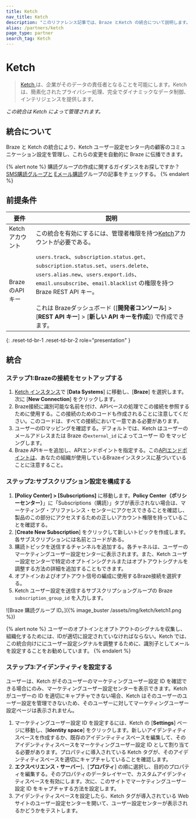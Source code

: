 ```yaml
---
title: Ketch
nav_title: Ketch
description: "このリファレンス記事では、Braze とKetch の統合について説明します。Ketchは、簡素化されたプライバシー運用、完全でダイナミックなデータ制御、インテリジェンスを提供します。"
alias: /partners/ketch
page_type: partner
search_tag: Ketch
---
```


# Ketch

> [Ketch ](https://www.ketch.com)は、企業がそのデータの責任者となることを可能にします。Ketchは、簡素化されたプライバシー処理、完全でダイナミックなデータ制御、インテリジェンスを提供します。 

_この統合は Ketch によって管理されます。_

## 統合について

Braze と Ketch の統合により、Ketch ユーザー設定センター内の顧客のコミュニケーション設定を管理し、これらの変更を自動的に Braze に伝播できます。 

{% alert note %}
購読グループの作成に関するガイダンスをお探しですか？<a href='/docs/user_guide/message_building_by_channel/sms/sms_subscription_group/'>SMS購読グループと</a> <a href='/docs/user_guide/message_building_by_channel/email/managing_user_subscriptions/'>Eメール購読</a>グループの記事をチェックする。
{% endalert %}

## 前提条件

| 要件 | 説明 |
|---|---|
| Ketch アカウント | この統合を有効にするには、管理者権限を持つ[Ketch](https://www.ketch.com)アカウントが必要である。 |
| BrazeのAPIキー | `users.track`、`subscription.status.get`、`subscription.status.set`、`users.delete`、`users.alias.new`、`users.export.ids`、`email.unsubscribe`、`email.blacklist` の権限を持つ Braze REST API キー。<br><br> これは Brazeダッシュボード ([**開発者コンソール**] > [**REST API キー**] > [**新しい API キーを作成**]) で作成できます。 |
{: .reset-td-br-1 .reset-td-br-2 role="presentation" }

## 統合

### ステップ1:Brazeの接続をセットアップする

1. [Ketch インスタンス](https://app.ketch.com)で [**Data Systems**] に移動し、[**Braze**] を選択します。次に [**New Connection**] をクリックします。
2. Braze接続に識別可能な名前を付け、APIベースの処理でこの接続を参照するために使用する。この接続のためのコードも作成されることに注意してください。このコードは、すべての接続において一意である必要があります。
3. ユーザーのIDマッピングを確認する。デフォルトでは、Ketch はユーザーのメールアドレスまたは Braze の`external_id` によってユーザー ID をマッピングします。
4. Braze APIキーを追加し、APIエンドポイントを指定する。この[APIエンドポイントは]({{site.baseurl}}/api/basics/#endpoints)、あなたの組織が使用しているBrazeインスタンスに基づいていることに注意すること。

### ステップ2:サブスクリプション設定を構成する

1. **[Policy Center] > [Subscriptions]** に移動します。**Policy Center（ポリシーセンター）**」に「Subscriptions（購読）」タブが表示されない場合は、マーケティング・プリファレンス・センターにアクセスできることを確認し、製品のこの部分にアクセスするための正しいアカウント権限を持っていることを確認する。
2. [**Create New Subscription**] をクリックして新しいトピックを作成します。各サブスクリプションには名前とコードがある。
3. 購読トピックを送信するチャンネルを追加する。各チャネルは、ユーザーのマーケティングユーザー設定センターに表示されます。また、Ketch ユーザー設定センターで特定のオプトインシグナルまたはオプトアウトシグナルを調整する方法の詳細を追加することもできます。
4. オプトインおよびオプトアウト信号の編成に使用するBraze接続を選択する。
5. Ketch ユーザー設定を送信するサブスクリプショングループの Braze `subscription_group_id` を入力します。

![Braze 購読グループ ID。]({% image_buster /assets/img/ketch/ketch1.png %})

{% alert note %}
ユーザーのオプトインとオプトアウトのシグナルを収集し、組織化するためには、IDが適切に設定されていなければならない。Ketch では、この統合向けににユーザー設定シグナルを調整するために、識別子としてメールを設定することをお勧めしています。
{% endalert %}


### ステップ3:アイデンティティを設定する

ユーザーは、Ketch がそのユーザーのマーケティングユーザー設定 ID を確認できる場合にのみ、マーケティングユーザー設定センターを表示できます。Ketch がユーザーの ID を適切にキャプチャできない場合、Ketch はそのユーザーのユーザー設定を管理できないため、そのユーザーに対してマーケティングユーザー設定ページは表示されません。

1. マーケティングユーザー設定 ID を設定するには、Ketch の [**Settings**] ページに移動し、[**Identity space**] をクリックします。新しいアイデンティティスペースを作成するか、既存のアイデンティティスペースを編集して、そのアイデンティティスペースをマーケティングユーザー設定 ID として割り当てる必要があります。プロパティに導入されている Ketch タグが、そのアイデンティティスペースを適切にキャプチャしていることを確認します。
2. **エクスペリエンス・サーバー**]、[**プロパティ**] の順に選択し、目的のプロパティを編集する。そのプロパティのデータレイヤーで、カスタムアイデンティティスペースを有効にします。次に、このサイトでマーケティングユーザー設定 ID をキャプチャする方法を設定します。
3. アイデンティティスペースを設定したら、Ketch タグが導入されている Web サイトのユーザー設定センターを開いて、ユーザー設定センターが表示されるかどうかをテストします。


